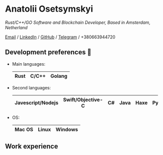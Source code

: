 # Anatolii Osetsymskyi

_Rust/C++/GO Software and Blockchain Developer, Based in Amsterdam, Netherland_

[Email](xgreenx9999@gmail.com) / [LinkedIn](https://www.linkedin.com/in/aostesymskyi/) / [GitHub](https://github.com/xgreenx) / [Telegram](https://t.me/xgreenx99) / +380663944720


## Development preferences :wrench:

- Main languages:
 
	| Rust | C/C++| Golang |
	|------|------|--------|
- Second languages:
 
	| Javescript/Nodejs | Swift/Objective-C | C# | Java | Haxe | Python |
	|-------------------|-------------------|----|------|------|--------|
- OS:
 
	| Mac OS | Linux | Windows |
	|--------|-------|---------|

## Work experience